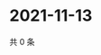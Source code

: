 # 2021-11-13

共 0 条

<!-- BEGIN WEIBO -->
<!-- 最后更新时间 Sat Nov 13 2021 22:07:46 GMT+0800 (China Standard Time) -->

<!-- END WEIBO -->
